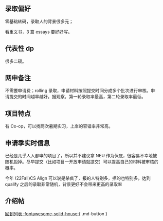 ## 录取偏好

零基础转码，录取人的背景很多元；

看重文书，3 篇 essays 要好好写。

## 代表性 dp

很多二硕。

## 网申备注

不需要申请费；rolling 录取，申请材料按照提交时间分成多个批次进行审核。申请提交的时间越早越好。据观察，第一轮录取率最高，第二轮录取率最低。

## 项目特点

有 Co-op，可以找两次暑期实习，上岸的容错率非常高。

## 申请季实时信息

已经是几乎人人都申的项目了，所以并不建议拿 NEU 作为保底，很容易不幸地被随机拒掉。尽早提交（比如项目一开放申请就提交）可以提高自己的材料被审核的概率。

今年 (22Fall)CS Align 可以说是杀疯了，报的人特别多，拒的也特别多。达到 qualify 之后的录取非常随机，背景更好不会带来更高的录取率

## 介绍帖

[回到列表 :fontawesome-solid-house:](grade.md){ .md-button }

